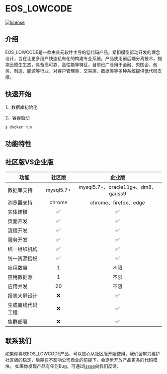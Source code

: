 # EOS_LOWCODE

[![license](https://img.shields.io/badge/license-GPL-blue.svg)](/LICENSE)

## 介绍

EOS_LOWCODE是一款由普元软件主导的低代码产品，紧扣模型驱动开发的理念设计，旨在让更多用户快速私有化的构建专业系统。产品使用前后端分离技术，拥抱云原生生态，具备高可靠、高性能等特征，目前已广泛用于金融、央国企、政务、制造、能源等行业，对客户管理类、交易类、数据类等多种系统提供低代码支撑。

## 快速开始

1、数据库初始化


2、容器启动
```python
$ docker run
```

## 功能特性

## 社区版VS企业版
功能 | 社区版 | 企业版
---|:---:|:---:
数据库支持| mysql5.7+ | mysql5.7+、oracle11g+、dm8、gauss9
浏览器支持| chrome | chrome、firefox、edge
实体建模| :white_check_mark: | :white_check_mark:
页面开发| :white_check_mark: | :white_check_mark:
流程开发| :white_check_mark: | :white_check_mark:
服务开发| :white_check_mark: | :white_check_mark:
统一组织机构| :white_check_mark: | :white_check_mark:
统一资源授权| :white_check_mark: | :white_check_mark:
应用数量| 1 | 不限
应用数据源| 1 | 不限
应用并发| 20 | 不限
报表大屏设计| :x: | :white_check_mark:
生成离线代码工程| :x: | :white_check_mark:
集群部署| :x: | :white_check_mark:

## 联系我们
如果你喜欢EOS_LOWCODE产品，可以放心从社区版开始使用，我们会努力维护社区版的稳定，后期在不影响公司商业的前提下，会逐步开放产品更多的代码模块。
如果你发现产品有任何Bug，可通过[Issue](https://github.com/pbcresc/EOS_LOWCODE/issues)向我们反馈.
